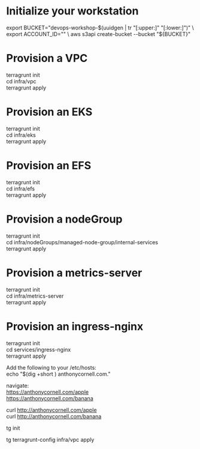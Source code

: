 # Initialize your workstation
export BUCKET="devops-workshop-$(uuidgen | tr "[:upper:]" "[:lower:]")" \
export ACCOUNT_ID="" \
aws s3api create-bucket --bucket "${BUCKET}"

# Provision a VPC
terragrunt init \
cd infra/vpc \
terragrunt apply

# Provision an EKS
terragrunt init \
cd infra/eks \
terragrunt apply

# Provision an EFS
terragrunt init \
cd infra/efs \
terragrunt apply

# Provision a nodeGroup
terragrunt init \
cd infra/nodeGroups/managed-node-group/internal-services \
terragrunt apply

# Provision a metrics-server
terragrunt init \
cd infra/metrics-server \
terragrunt apply

# Provision an ingress-nginx
terragrunt init \
cd services/ingress-nginx \
terragrunt apply


Add the following to your /etc/hosts: \
echo "$(dig +short <NLB DNS>) anthonycornell.com."

navigate: \
https://anthonycornell.com/apple \
https://anthonycornell.com/banana

curl  http://anthonycornell.com/apple \
curl  http://anthonycornell.com/banana


tg init

tg terragrunt-config infra/vpc apply